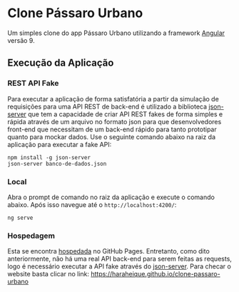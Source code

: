 # Clone Pássaro Urbano

Um simples clone do app Pássaro Urbano utilizando a framework [Angular](https://angular.io/) versão 9.

## Execução da Aplicação

### REST API Fake

Para executar a aplicação de forma satisfatória a partir da simulação de requisições para uma API REST de back-end é utilizado a biblioteca [json-server](https://github.com/typicode/json-server) que tem a capacidade de criar API REST fakes de forma simples e rápida através de um arquivo no formato json para que desenvolvedores front-end que necessitam de um back-end rápido para tanto prototipar quanto para mockar dados. Use o seguinte comando abaixo na raiz da aplicação para executar a fake API:

    npm install -g json-server
    json-server banco-de-dados.json

### Local

Abra o prompt de comando no raiz da aplicação e execute o comando abaixo. Após isso navegue até o `http://localhost:4200/`:

    ng serve

### Hospedagem

Esta se encontra [hospedada](https://haraheique.github.io/clone-passaro-urbano) no GitHub Pages. Entretanto, como dito anteriormente, não há uma real API back-end para serem feitas as requests, logo é necessário executar a API fake através do [json-server](https://github.com/typicode/json-server). Para checar o website basta clicar no link: https://haraheique.github.io/clone-passaro-urbano
